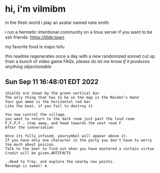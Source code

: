 # hi, i'm vilmibm

in the flesh world i play an avatar named nate smith

i run a hermetic intentional community on a linux server if you want to be ssh friends: https://tilde.town

my favorite food is mapo tofu

this readme regenerates once a day with a new randomized sonnet cut up from a bunch of video game FAQs.
_please do let me know if it produces anything objectionable_

## Sun Sep 11 16:48:01 EDT 2022

    shields are shown by the green vertical bar
    The only thing that has to be on the map is the Maiden’s Hand
    Your gun ammo is the horizontal red bar
    Like the boat, if you fail to destroy it
    
    You now control the village.
    you want to return to the dark room just past the loud room
    F,F,F,F , step away, and head towards the next room F
    After the conversation
    
    Once its fully infused, yoursymbol will appear above it.
    If you have only one character in the party you don't have to worry too much about poision.
    Talk to the Seer to find out when you have mastered a certain virtue
    Credit will be given.ARTIFACTS
    
    ..Head to Troy, and explore the nearby nav points.
    Revenge is sweet! 4.
